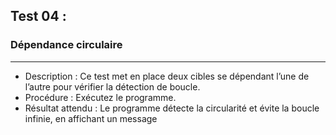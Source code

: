 ## Test 04 :
### Dépendance circulaire

---------

- Description : Ce test met en place deux cibles se dépendant l’une de l’autre pour vérifier la détection de boucle.
- Procédure : Exécutez le programme.
- Résultat attendu : Le programme détecte la circularité et évite la boucle infinie, en affichant un message 
